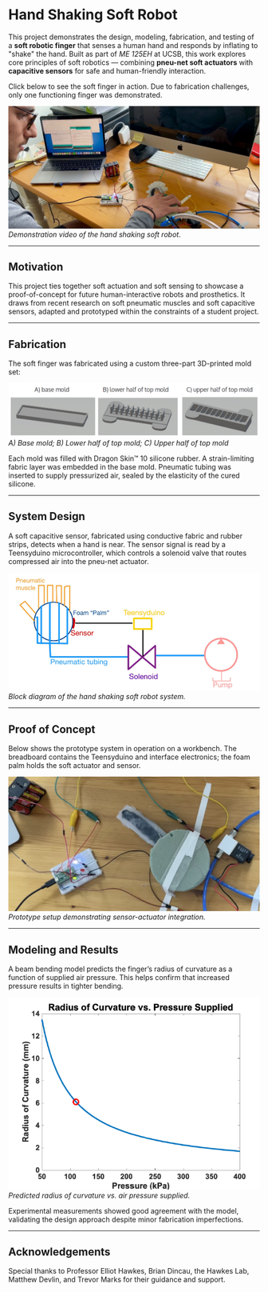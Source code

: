 # Hand Shaking Soft Robot

This project demonstrates the design, modeling, fabrication, and testing of a **soft robotic finger** that senses a human hand and responds by inflating to "shake" the hand. Built as part of *ME 125EH* at UCSB, this work explores core principles of soft robotics — combining **pneu-net soft actuators** with **capacitive sensors** for safe and human-friendly interaction.

<p></p>
Click below to see the soft finger in action. Due to fabrication challenges, only one functioning finger was demonstrated.

[![Demo Video](video.png)](https://drive.google.com/file/d/1H3Qgumw2jqGGl43ViM3L39W2MdxGMY6t/view?usp=sharing)  
*Demonstration video of the hand shaking soft robot.*

---

## Motivation

This project ties together soft actuation and soft sensing to showcase a proof-of-concept for future human-interactive robots and prosthetics. It draws from recent research on soft pneumatic muscles and soft capacitive sensors, adapted and prototyped within the constraints of a student project.

---

## Fabrication

The soft finger was fabricated using a custom three-part 3D-printed mold set:

![Molds](molds.png)  
*A) Base mold; B) Lower half of top mold; C) Upper half of top mold*

Each mold was filled with Dragon Skin™ 10 silicone rubber. A strain-limiting fabric layer was embedded in the base mold. Pneumatic tubing was inserted to supply pressurized air, sealed by the elasticity of the cured silicone.

---

## System Design

A soft capacitive sensor, fabricated using conductive fabric and rubber strips, detects when a hand is near. The sensor signal is read by a Teensyduino microcontroller, which controls a solenoid valve that routes compressed air into the pneu-net actuator.

![System Schematic](schematic.png)  
*Block diagram of the hand shaking soft robot system.*

---

## Proof of Concept

Below shows the prototype system in operation on a workbench. The breadboard contains the Teensyduino and interface electronics; the foam palm holds the soft actuator and sensor.

![Proof of Concept](proofconcept.png)  
*Prototype setup demonstrating sensor-actuator integration.*

---

## Modeling and Results

A beam bending model predicts the finger’s radius of curvature as a function of supplied air pressure. This helps confirm that increased pressure results in tighter bending.

![Radius of Curvature](curvature.png)  
*Predicted radius of curvature vs. air pressure supplied.*

Experimental measurements showed good agreement with the model, validating the design approach despite minor fabrication imperfections.

---

## Acknowledgements

Special thanks to Professor Elliot Hawkes, Brian Dincau, the Hawkes Lab, Matthew Devlin, and Trevor Marks for their guidance and support.
